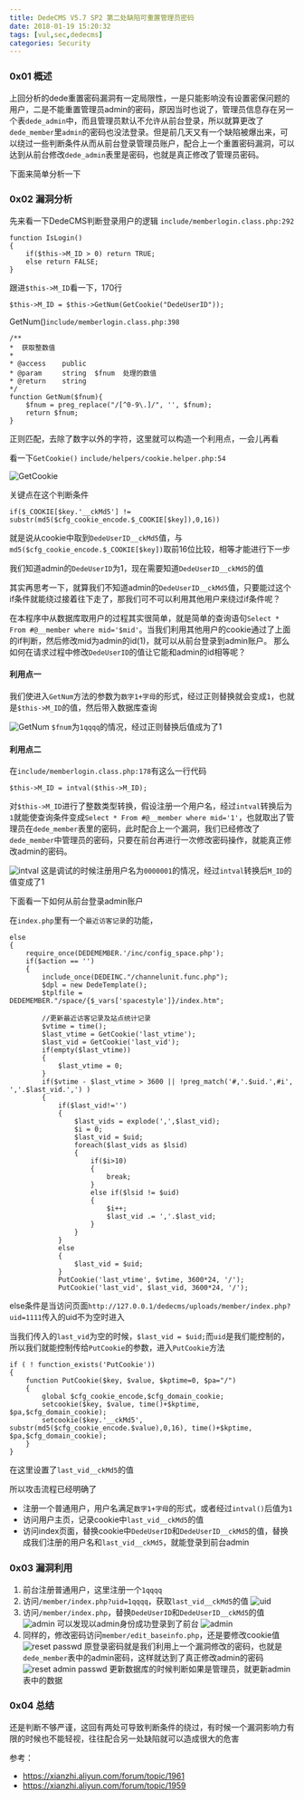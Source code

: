 ```yaml
---
title: DedeCMS V5.7 SP2 第二处缺陷可重置管理员密码
date: 2018-01-19 15:20:32
tags: [vul,sec,dedecms]
categories: Security
---
```

<script src="https://blog-1252261399.cos-website.ap-beijing.myqcloud.com/pangu.js"></script>

### 0x01 概述
上回分析的dede重置密码漏洞有一定局限性，一是只能影响没有设置密保问题的用户，二是不能重置管理员admin的密码，原因当时也说了，管理员信息存在另一个表`dede_admin`中，而且管理员默认不允许从前台登录，所以就算更改了`dede_member`里`admin`的密码也没法登录。但是前几天又有一个缺陷被爆出来，可以绕过一些判断条件从而从前台登录管理员账户，配合上一个重置密码漏洞，可以达到从前台修改`dede_admin`表里是密码，也就是真正修改了管理员密码。

下面来简单分析一下

### 0x02 漏洞分析
先来看一下DedeCMS判断登录用户的逻辑
`include/memberlogin.class.php:292`
```
function IsLogin()
{
    if($this->M_ID > 0) return TRUE;
    else return FALSE;
}
```
跟进`$this->M_ID`看一下，170行
```
$this->M_ID = $this->GetNum(GetCookie("DedeUserID"));
```
GetNum()`include/memberlogin.class.php:398`
```
/**
*  获取整数值
*
* @access    public
* @param     string  $fnum  处理的数值
* @return    string
*/
function GetNum($fnum){
    $fnum = preg_replace("/[^0-9\.]/", '', $fnum);
    return $fnum;
}
```
正则匹配，去除了数字以外的字符，这里就可以构造一个利用点，一会儿再看

看一下`GetCookie()`
`include/helpers/cookie.helper.php:54`

![GetCookie](https://blog-1252261399.cos-website.ap-beijing.myqcloud.com/images/IO7Rf)

关键点在这个判断条件
```
if($_COOKIE[$key.'__ckMd5'] != substr(md5($cfg_cookie_encode.$_COOKIE[$key]),0,16))
```
就是说从cookie中取到`DedeUserID__ckMd5`值，与`md5($cfg_cookie_encode.$_COOKIE[$key])`取前16位比较，相等才能进行下一步

我们知道admin的`DedeUserID`为1，现在需要知道`DedeUserID__ckMd5`的值

其实再思考一下，就算我们不知道admin的`DedeUserID__ckMd5`值，只要能过这个if条件就能绕过接着往下走了，那我们可不可以利用其他用户来绕过if条件呢？

在本程序中从数据库取用户的过程其实很简单，就是简单的查询语句`Select * From #@__member where mid='$mid'`。当我们利用其他用户的cookie通过了上面的if判断，然后修改mid为admin的id(1)，就可以从前台登录到admin账户。
那么如何在请求过程中修改`DedeUserID`的值让它能和admin的id相等呢？

#### 利用点一
我们使进入`GetNum`方法的参数为`数字1+字母`的形式，经过正则替换就会变成`1`，也就是`$this->M_ID`的值，然后带入数据库查询

![GetNum](https://blog-1252261399.cos-website.ap-beijing.myqcloud.com/images/4zlB8)
`$fnum`为`1qqqq`的情况，经过正则替换后值成为了1

#### 利用点二
在`include/memberlogin.class.php:178`有这么一行代码
```
$this->M_ID = intval($this->M_ID);
```
对`$this->M_ID`进行了整数类型转换，假设注册一个用户名，经过`intval`转换后为`1`就能使查询条件变成`Select * From #@__member where mid='1'`，也就取出了管理员在`dede_member`表里的密码，此时配合上一个漏洞，我们已经修改了`dede_member`中管理员的密码，只要在前台再进行一次修改密码操作，就能真正修改admin的密码。

![intval](https://blog-1252261399.cos-website.ap-beijing.myqcloud.com/images/Av52c)
这是调试的时候注册用户名为`0000001`的情况，经过`intval`转换后`M_ID`的值变成了1

下面看一下如何从前台登录admin账户

在`index.php`里有一个`最近访客记录`的功能，
```
else
{
    require_once(DEDEMEMBER.'/inc/config_space.php');
    if($action == '')
    {
        include_once(DEDEINC."/channelunit.func.php");
        $dpl = new DedeTemplate();
        $tplfile = DEDEMEMBER."/space/{$_vars['spacestyle']}/index.htm";

        //更新最近访客记录及站点统计记录
        $vtime = time();
        $last_vtime = GetCookie('last_vtime');
        $last_vid = GetCookie('last_vid');
        if(empty($last_vtime))
        {
            $last_vtime = 0;
        }
        if($vtime - $last_vtime > 3600 || !preg_match('#,'.$uid.',#i', ','.$last_vid.',') )
        {
            if($last_vid!='')
            {
                $last_vids = explode(',',$last_vid);
                $i = 0;
                $last_vid = $uid;
                foreach($last_vids as $lsid)
                {
                    if($i>10)
                    {
                        break;
                    }
                    else if($lsid != $uid)
                    {
                        $i++;
                        $last_vid .= ','.$last_vid;
                    }
                }
            }
            else
            {
                $last_vid = $uid;
            }
            PutCookie('last_vtime', $vtime, 3600*24, '/');
            PutCookie('last_vid', $last_vid, 3600*24, '/');
```
else条件是当访问页面`http://127.0.0.1/dedecms/uploads/member/index.php?uid=1111`传入的uid不为空时进入

当我们传入的`last_vid`为空的时候，`$last_vid = $uid;`而`uid`是我们能控制的，所以我们就能控制传给`PutCookie`的参数，进入`PutCookie`方法
```
if ( ! function_exists('PutCookie'))
{
    function PutCookie($key, $value, $kptime=0, $pa="/")
    {
        global $cfg_cookie_encode,$cfg_domain_cookie;
        setcookie($key, $value, time()+$kptime, $pa,$cfg_domain_cookie);
        setcookie($key.'__ckMd5', substr(md5($cfg_cookie_encode.$value),0,16), time()+$kptime, $pa,$cfg_domain_cookie);
    }
}
```
在这里设置了`last_vid__ckMd5`的值

所以攻击流程已经明确了

- 注册一个普通用户，用户名满足`数字1+字母`的形式，或者经过`intval()`后值为`1`
- 访问用户主页，记录cookie中`last_vid__ckMd5`的值
- 访问index页面，替换cookie中`DedeUserID`和`DedeUserID__ckMd5`的值，替换成我们注册的用户名和`last_vid__ckMd5`，就能登录到前台admin


### 0x03 漏洞利用
1. 前台注册普通用户，这里注册一个`1qqqq`
2. 访问`/member/index.php?uid=1qqqq`，获取`last_vid__ckMd5`的值
	![uid](https://blog-1252261399.cos-website.ap-beijing.myqcloud.com/images/2izw4)
3. 访问`/member/index.php`，替换`DedeUserID`和`DedeUserID__ckMd5`的值
	![admin](https://blog-1252261399.cos-website.ap-beijing.myqcloud.com/images/3uAj1)
	可以发现以admin身份成功登录到了前台
    ![admin](https://blog-1252261399.cos-website.ap-beijing.myqcloud.com/images/aGGc5)
4. 同样的，修改密码访问`member/edit_baseinfo.php`，还是要修改cookie值
	![reset passwd](https://blog-1252261399.cos-website.ap-beijing.myqcloud.com/images/OacVb)
	原登录密码就是我们利用上一个漏洞修改的密码，也就是`dede_member`表中的admin密码，这样就达到了真正修改admin的密码
	![reset admin passwd](https://blog-1252261399.cos-website.ap-beijing.myqcloud.com/images/OUrvR)
	更新数据库的时候判断如果是管理员，就更新admin表中的数据

### 0x04 总结
还是判断不够严谨，这回有两处可导致判断条件的绕过，有时候一个漏洞影响力有限的时候也不能轻视，往往配合另一处缺陷就可以造成很大的危害

参考：
- https://xianzhi.aliyun.com/forum/topic/1961
- https://xianzhi.aliyun.com/forum/topic/1959


<script>pangu.spacingPage();</script>
